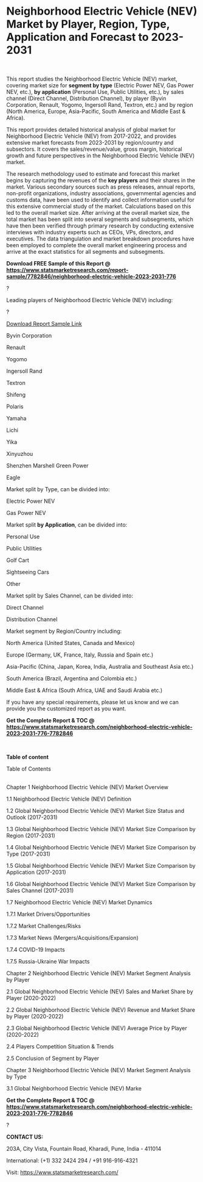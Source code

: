 <h1>Neighborhood Electric Vehicle (NEV) Market by Player, Region, Type, Application and Forecast to 2023-2031</h1><br/><p>This report studies the Neighborhood Electric Vehicle (NEV) market, covering market size for <strong>segment by type</strong> (Electric Power NEV, Gas Power NEV, etc.), <strong>by application</strong> (Personal Use, Public Utilities, etc.), by sales channel (Direct Channel, Distribution Channel), by player (Byvin Corporation, Renault, Yogomo, Ingersoll Rand, Textron, etc.) and by region (North America, Europe, Asia-Pacific, South America and Middle East & Africa).</p>
 
 
 
 <p>This report provides detailed historical analysis of global market for Neighborhood Electric Vehicle (NEV) from 2017-2022, and provides extensive market forecasts from 2023-2031 by region/country and subsectors. It covers the sales/revenue/value, gross margin, historical growth and future perspectives in the Neighborhood Electric Vehicle (NEV) market.</p>
 
 
 
 <p>The research methodology used to estimate and forecast this market begins by capturing the revenues of the <strong>key players</strong> and their shares in the market. Various secondary sources such as press releases, annual reports, non-profit organizations, industry associations, governmental agencies and customs data, have been used to identify and collect information useful for this extensive commercial study of the market. Calculations based on this led to the overall market size. After arriving at the overall market size, the total market has been split into several segments and subsegments, which have then been verified through primary research by conducting extensive interviews with industry experts such as CEOs, VPs, directors, and executives. The data triangulation and market breakdown procedures have been employed to complete the overall market engineering process and arrive at the exact statistics for all segments and subsegments.</p>
 
 
 
 <div><b>Download FREE Sample of this Report @ <a href="https://www.statsmarketresearch.com/download-free-sample/7782846/neighborhood-electric-vehicle-2023-2031-776">https://www.statsmarketresearch.com/report-sample/7782846/neighborhood-electric-vehicle-2023-2031-776</a></b></div>
 
 
 
 <p>? </p>
 
 
 
 <p>Leading players of Neighborhood Electric Vehicle (NEV) including:</p>
 
 
 
 <p>? </p>
 
 
 
 <p><a href="https://www.statsmarketresearch.com/download-free-sample/7782846/neighborhood-electric-vehicle-2023-2031-776">Download Report Sample Link</a></p>
 
 
 
 <p>Byvin Corporation</p>
 
 
 
 <p>Renault</p>
 
 
 
 <p>Yogomo</p>
 
 
 
 <p>Ingersoll Rand</p>
 
 
 
 <p>Textron</p>
 
 
 
 <p>Shifeng</p>
 
 
 
 <p>Polaris</p>
 
 
 
 <p>Yamaha</p>
 
 
 
 <p>Lichi</p>
 
 
 
 <p>Yika</p>
 
 
 
 <p>Xinyuzhou</p>
 
 
 
 <p>Shenzhen Marshell Green Power</p>
 
 
 
 <p>Eagle</p>
 
 
 
 <p>Market split by Type, can be divided into:</p>
 
 
 
 <p>Electric Power NEV</p>
 
 
 
 <p>Gas Power NEV</p>
 
 
 
 <p>Market split <strong>by Application</strong>, can be divided into:</p>
 
 
 
 <p>Personal Use</p>
 
 
 
 <p>Public Utilities</p>
 
 
 
 <p>Golf Cart</p>
 
 
 
 <p>Sightseeing Cars</p>
 
 
 
 <p>Other</p>
 
 
 
 <p>Market split by Sales Channel, can be divided into:</p>
 
 
 
 <p>Direct Channel</p>
 
 
 
 <p>Distribution Channel</p>
 
 
 
 <p>Market segment by Region/Country including:</p>
 
 
 
 <p>North America (United States, Canada and Mexico)</p>
 
 
 
 <p>Europe (Germany, UK, France, Italy, Russia and Spain etc.)</p>
 
 
 
 <p>Asia-Pacific (China, Japan, Korea, India, Australia and Southeast Asia etc.)</p>
 
 
 
 <p>South America (Brazil, Argentina and Colombia etc.)</p>
 
 
 
 <p>Middle East & Africa (South Africa, UAE and Saudi Arabia etc.)</p>
 
 
 
 <p>If you have any special requirements, please let us know and we can provide you the customized report as you want.</p>
 
 
 
 <div><b>Get the Complete Report & TOC @ <a href="https://www.statsmarketresearch.com/neighborhood-electric-vehicle-2023-2031-776-7782846">https://www.statsmarketresearch.com/neighborhood-electric-vehicle-2023-2031-776-7782846</a></b></div>
 
 
 
 <p><br />
 
 <b>Table of content</b></p>
 
 
 
 <p>Table of Contents<br />
 
 <br />
 
 Chapter 1 Neighborhood Electric Vehicle (NEV) Market Overview<br />
 
 1.1 Neighborhood Electric Vehicle (NEV) Definition<br />
 
 1.2 Global Neighborhood Electric Vehicle (NEV) Market Size Status and Outlook (2017-2031)<br />
 
 1.3 Global Neighborhood Electric Vehicle (NEV) Market Size Comparison by Region (2017-2031)<br />
 
 1.4 Global Neighborhood Electric Vehicle (NEV) Market Size Comparison by Type (2017-2031)<br />
 
 1.5 Global Neighborhood Electric Vehicle (NEV) Market Size Comparison by Application (2017-2031)<br />
 
 1.6 Global Neighborhood Electric Vehicle (NEV) Market Size Comparison by Sales Channel (2017-2031)<br />
 
 1.7 Neighborhood Electric Vehicle (NEV) Market Dynamics<br />
 
 1.7.1 Market Drivers/Opportunities<br />
 
 1.7.2 Market Challenges/Risks<br />
 
 1.7.3 Market News (Mergers/Acquisitions/Expansion)<br />
 
 1.7.4 COVID-19 Impacts<br />
 
 1.7.5 Russia-Ukraine War Impacts<br />
 
 Chapter 2 Neighborhood Electric Vehicle (NEV) Market Segment Analysis by Player<br />
 
 2.1 Global Neighborhood Electric Vehicle (NEV) Sales and Market Share by Player (2020-2022)<br />
 
 2.2 Global Neighborhood Electric Vehicle (NEV) Revenue and Market Share by Player (2020-2022)<br />
 
 2.3 Global Neighborhood Electric Vehicle (NEV) Average Price by Player (2020-2022)<br />
 
 2.4 Players Competition Situation & Trends<br />
 
 2.5 Conclusion of Segment by Player<br />
 
 Chapter 3 Neighborhood Electric Vehicle (NEV) Market Segment Analysis by Type<br />
 
 3.1 Global Neighborhood Electric Vehicle (NEV) Marke</p>
 
 
 
 <div><b>Get the Complete Report & TOC @ <a href="https://www.statsmarketresearch.com/neighborhood-electric-vehicle-2023-2031-776-7782846">https://www.statsmarketresearch.com/neighborhood-electric-vehicle-2023-2031-776-7782846</a></b></div>
 
 
 
 <p>? </p>
 
 
 
 <p><b>CONTACT US:</b><br />
 
 203A, City Vista, Fountain Road, Kharadi, Pune, India - 411014<br />
 
 International: (+1) 332 2424 294 / +91 916-916-4321<br />
 
 Visit: <a href="https://www.statsmarketresearch.com/">https://www.statsmarketresearch.com/</a></p>